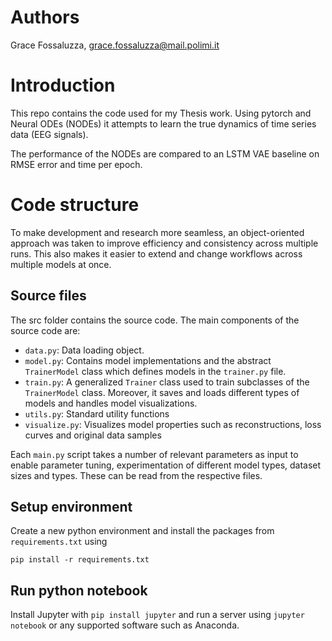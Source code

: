# Authors
Grace Fossaluzza, grace.fossaluzza@mail.polimi.it


# Introduction
This repo contains the code used for my Thesis work.
Using pytorch and Neural ODEs (NODEs) it attempts to learn the true dynamics of time series data (EEG signals).

The performance of the NODEs are compared to an LSTM VAE baseline on RMSE error and time per epoch.  

# Code structure
To make development and research more seamless, an object-oriented approach was taken to improve efficiency and
consistency across multiple runs. This also makes it easier to extend and change workflows across multiple models at once.

## Source files
The src folder contains the source code. The main components of the source code are:

- `data.py`: Data loading object. 
- `model.py`: Contains model implementations and the abstract `TrainerModel` class which defines models
in the `trainer.py` file.
- `train.py`: A generalized `Trainer` class used to train subclasses of the `TrainerModel` class.
Moreover, it saves and loads different types of models and handles model visualizations.
- `utils.py`: Standard utility functions
- `visualize.py`: Visualizes model properties such as reconstructions, loss curves and original data samples


Each `main.py` script takes a number of relevant parameters as input to enable parameter tuning,
experimentation of different model types, dataset sizes and types. These can be read from the respective files.

## Setup environment
Create a new python environment and install the packages from `requirements.txt` using

`pip install -r requirements.txt`

## Run python notebook
Install Jupyter with `pip install jupyter` and run a server using `jupyter notebook` or any supported software
such as Anaconda.
